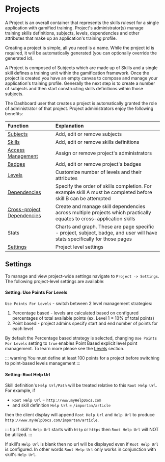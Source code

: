 # Projects

A Project is an overall container that represents the skills ruleset for a single application with gamified training. 
Project's administrator(s) manage training skills definitions, subjects, levels, dependencies and other attributes that make up an application's training profile.

Creating a project is simple, all you need is a name. While the project id is required, it will be automatically generated (you can optionally override the generated id).

A Project is composed of Subjects which are made up of Skills and a single skill defines a training unit within the gamification framework. 
Once the project is created you have an empty canvas to compose and manage your application's training profile. 
Generally the next step is to create a number of subjects and then start constructing skills definitions within those subjects.

The Dashboard user that creates a project is automatically granted the role of administrator of that project. Project administrators enjoy the following benefits: 

| Function | Explanation | 
|:------- |:----------- | 
| [Subjects](/dashboard/user-guide/subjects.html) | Add, edit or remove subjects | 
| [Skills](/dashboard/user-guide/skills.html)  | Add, edit or remove skills definitions | 
| [Access Management](/dashboard/user-guide/access-management.html) | Assign or remove project's administrators | 
| [Badges](/dashboard/user-guide/badges.html) | Add, edit or remove project's badges |
| [Levels](/dashboard/user-guide/levels.html) | Customize number of levels and their attributes |
| [Dependencies](/dashboard/user-guide/dependencies.html) | Specify the order of skills completion. For example skill A must be completed before skill B can be attempted | 
| [Cross-project Dependencies](/dashboard/user-guide/cross-project-deps.htm) | Create and manage skill dependencies across multiple projects which practically equates to cross-application skills |
| Stats | Charts and graph. These are page specific - project, subject, badge, and user will have stats specifically for those pages |       
| [Settings](/dashboard/user-guide/projects.html#settings) | Project level settings |   

## Settings

To manage and view project-wide settings navigate to ``Project -> Settings``. The following project-level settings are available: 

#### Setting: Use Points For Levels

``Use Points For Levels`` - switch between 2 level management strategies: 
1. Percentage based - levels are calculated based on configured percentages of total available points (ex. Level 1 = 10% of total points)
1. Point based - project admins specify start and end number of points for each level

By default the Percentage based strategy is selected, changing ``Use Points For Levels`` setting to ``true`` enables Point Based explicit level point management. To learn more please see the [Levels](/dashboard/user-guide/levels.html) section.

::: warning
You must define at least 100 points for a project before switching to point-based levels management
:::

#### Setting: Root Help Url

Skill definition's ``Help Url/Path`` will be treated relative to this ``Root Help Url``. For example, if 

- ``Root Help Url`` =  ``http://www.myHelpDocs.com``
-  and skill definition ``Help Url`` = ``/importan/article`` 

then the client display will append ``Root Help Url`` and  ``Help Url`` to produce ``http://www.myHelpDocs.com/importan/article``.

::: tip
If skill's ``Help Url`` starts with ``http`` or ``https`` then ``Root Help Url`` will NOT be utilized.
:::  

If skill's ``Help Url`` is blank then no url will be displayed even if ``Root Help Url`` is configured. 
In other words ``Root Help Url`` only works in conjunction with skill's ``Help Url``.
